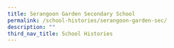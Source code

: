 ```yaml
---
title: Serangoon Garden Secondary School
permalink: /school-histories/serangoon-garden-sec/
description: ""
third_nav_title: School Histories
---
```


